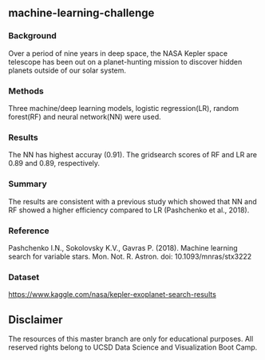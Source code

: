 ## machine-learning-challenge

### Background
Over a period of nine years in deep space, the NASA Kepler space telescope has been out on a planet-hunting mission to discover hidden planets outside of our solar system.

### Methods
Three machine/deep learning models, logistic regression(LR), random forest(RF) and neural network(NN) were used.

### Results
The NN has highest accuray (0.91). The gridsearch scores of RF and LR are 0.89 and 0.89, respectively.

### Summary
The results are consistent with a previous study which showed that NN and RF showed a higher efficiency compared to LR (Pashchenko et al., 2018).

### Reference
Pashchenko I.N., Sokolovsky K.V., Gavras P. (2018). Machine learning search for variable stars. Mon. Not. R. Astron. doi: 10.1093/mnras/stx3222

### Dataset
https://www.kaggle.com/nasa/kepler-exoplanet-search-results

## Disclaimer
The resources of this master branch are only for educational purposes. All reserved rights belong to UCSD Data Science and Visualization Boot Camp.
